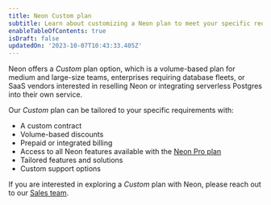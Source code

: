 ```yaml
---
title: Neon Custom plan
subtitle: Learn about customizing a Neon plan to meet your specific requirements
enableTableOfContents: true
isDraft: false
updatedOn: '2023-10-07T10:43:33.405Z'
---
```


Neon offers a _Custom_ plan option, which is a volume-based plan for medium and large-size teams, enterprises requiring database fleets, or SaaS vendors interested in reselling Neon or integrating serverless Postgres into their own service.

Our _Custom_ plan can be tailored to your specific requirements with:

- A custom contract
- Volume-based discounts
- Prepaid or integrated billing
- Access to all Neon features available with the [Neon Pro plan](/docs/introduction/pro-plan)
- Tailored features and solutions
- Custom support options

If you are interested in exploring a _Custom_ plan with Neon, please reach out to our [Sales team](https://neon.tech/contact-sales).
